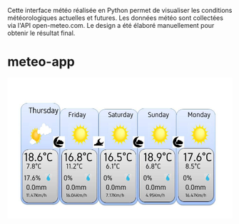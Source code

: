 Cette interface météo réalisée en Python permet de visualiser les conditions météorologiques actuelles et futures. Les données météo sont collectées via l'API open-meteo.com. Le design a été élaboré manuellement pour obtenir le résultat final.

# meteo-app

![image meteo](/julteo.jpg)




